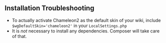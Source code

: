 ## Installation Troubleshooting

* To actually activate Chameleon2 as the default skin of your wiki, include
  `$wgDefaultSkin='chameleon2'` in your `LocalSettings.php`
* It is _not_ necessary to install any dependencies. Composer will take care of
  that.

